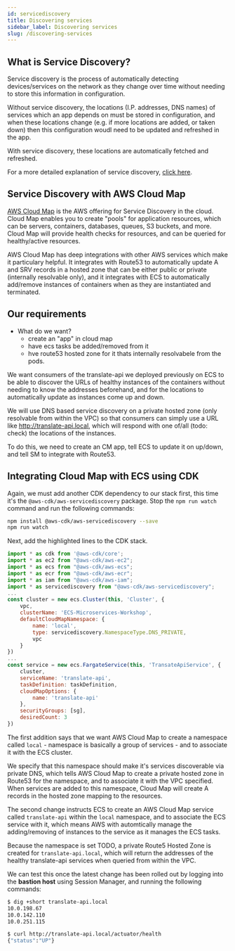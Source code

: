 ```yaml
---
id: servicediscovery
title: Discovering services
sidebar_label: Discovering services
slug: /discovering-services
---
```


## What is Service Discovery?

Service discovery is the process of automatically detecting devices/services on the network as they change over time without needing to store this information in configuration.

Without service discovery, the locations (I.P. addresses, DNS names) of services which an app depends on must be stored in configuration, and when these locations change (e.g. if more locations are added, or taken down) then this configuration woudl need to be updated and refreshed in the app.

With service discovery, these locations are automatically fetched and refreshed.

For a more detailed explanation of service discovery, [click here](https://www.nginx.com/blog/service-discovery-in-a-microservices-architecture/).

## Service Discovery with AWS Cloud Map

[AWS Cloud Map](https://aws.amazon.com/cloud-map/) is the AWS offering for Service Discovery in the cloud. Cloud Map enables you to create "pools" for application resources, which can be servers, containers, databases, queues, S3 buckets, and more. Cloud Map will provide health checks for resources, and can be queried for healthy/active resources.

AWS Cloud Map has deep integrations with other AWS services which make it particulary helpful. It integrates with Route53 to automatically update A and SRV records in a hosted zone that can be either public or private (internally resolvable only), and it integrates with ECS to automatically add/remove instances of containers when as they are instantiated and terminated.

## Our requirements

- What do we want?
    - create an "app" in cloud map
    - have ecs tasks be added/removed from it
    - hve route53 hosted zone for it thats internally resolvabele from the pods.

We want consumers of the translate-api we deployed previously on ECS to be able to discover the URLs of healthy instances of the containers without needing to know the addresses beforehand, and for the locations to automatically update as instances come up and down.

We will use DNS based service discovery on a private hosted zone (only resolvable from within the VPC) so that consumers can simply use a URL like http://translate-api.local, which will respond with one of/all (todo: check) the locations of the instances.

To do this, we need to create an CM app, tell ECS to update it on up/down, and tell SM to integrate with Route53.

## Integrating Cloud Map with ECS using CDK

Again, we must add another CDK dependency to our stack first, this time it's the `@aws-cdk/aws-servicediscovery` package. Stop the `npm run watch` command and run the following commands: 

```bash
npm install @aws-cdk/aws-servicediscovery --save
npm run watch
```

Next, add the highlighted lines to the CDK stack.

```javascript title="lib/ecs-microservices-stack.ts" {6,11-15,22-24}
import * as cdk from '@aws-cdk/core';
import * as ec2 from "@aws-cdk/aws-ec2";
import * as ecs from "@aws-cdk/aws-ecs";
import * as ecr from "@aws-cdk/aws-ecr";
import * as iam from "@aws-cdk/aws-iam";
import * as servicediscovery from "@aws-cdk/aws-servicediscovery";
...
const cluster = new ecs.Cluster(this, 'Cluster', {
    vpc,
    clusterName: 'ECS-Microservices-Workshop',
    defaultCloudMapNamespace: {
        name: 'local',
        type: servicediscovery.NamespaceType.DNS_PRIVATE,
        vpc
    }
})
...
const service = new ecs.FargateService(this, 'TransateApiService', {
    cluster,
    serviceName: 'translate-api',
    taskDefinition: taskDefinition,
    cloudMapOptions: {
        name: 'translate-api'
    },
    securityGroups: [sg],
    desiredCount: 3
})
```

The first addition says that we want AWS Cloud Map to create a namespace called `local` - namespace is basically a group of services - and to associate it with the ECS cluster.

We specify that this namespace should make it's services discoverable via private DNS, which tells AWS Cloud Map to create a private hosted zone in Route53 for the namespace, and to associate it with the VPC specified. When services are added to this namespace, Cloud Map will create A records in the hosted zone mapping to the resources.

The second change instructs ECS to create an AWS Cloud Map service called `translate-api` within the `local` namespace, and to associate the ECS service with it, which means AWS with automtically manage the adding/removing of instances to the service as it manages the ECS tasks.

Because the namespace is set TODO, a private Route5 Hosted Zone is created for `translate-api.local`, which will return the addresses of the healthy translate-api services when queried from within the VPC.

We can test this once the latest change has been rolled out by logging into the **bastion host** using Session Manager, and running the following commands:
```bash
$ dig +short translate-api.local
10.0.198.67
10.0.142.110
10.0.251.115

$ curl http://translate-api.local/actuator/health
{"status":"UP"}
```